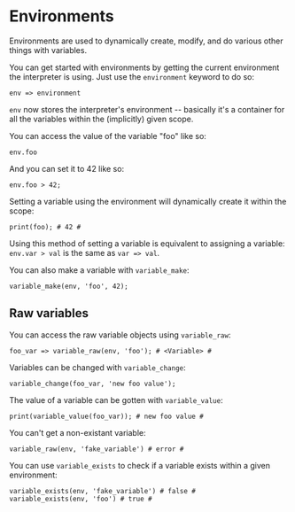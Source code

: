# Environments

Environments are used to dynamically create, modify, and do various other things with variables.

You can get started with environments by getting the current environment the interpreter is using. Just use the `environment` keyword to do so:

```
env => environment
```

`env` now stores the interpreter's environment -- basically it's a container for all the variables within the (implicitly) given scope.

You can access the value of the variable "foo" like so:

```
env.foo
```

And you can set it to 42 like so:

```
env.foo > 42;
```

Setting a variable using the environment will dynamically create it within the scope:

```
print(foo); # 42 #
```

Using this method of setting a variable is equivalent to assigning a variable: `env.var > val` is the same as `var => val`.

You can also make a variable with `variable_make`:

```
variable_make(env, 'foo', 42);
```

## Raw variables

You can access the raw variable objects using `variable_raw`:

```
foo_var => variable_raw(env, 'foo'); # <Variable> #
```

Variables can be changed with `variable_change`:

```
variable_change(foo_var, 'new foo value');
```

The value of a variable can be gotten with `variable_value`:

```
print(variable_value(foo_var)); # new foo value #
```

You can't get a non-existant variable:

```
variable_raw(env, 'fake_variable') # error #
```

You can use `variable_exists` to check if a variable exists within a given environment:

```
variable_exists(env, 'fake_variable') # false #
variable_exists(env, 'foo') # true #
```
